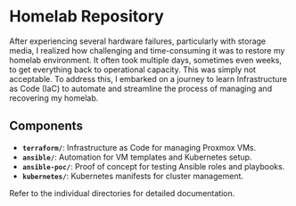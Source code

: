 # Homelab Repository

After experiencing several hardware failures, particularly with storage media, I realized how challenging and time-consuming it was to restore my homelab environment. It often took multiple days, sometimes even weeks, to get everything back to operational capacity. This was simply not acceptable. To address this, I embarked on a journey to learn Infrastructure as Code (IaC) to automate and streamline the process of managing and recovering my homelab.

## Components

- **`terraform/`**: Infrastructure as Code for managing Proxmox VMs.
- **`ansible/`**: Automation for VM templates and Kubernetes setup.
- **`ansible-poc/`**: Proof of concept for testing Ansible roles and playbooks.
- **`kubernetes/`**: Kubernetes manifests for cluster management.

Refer to the individual directories for detailed documentation.
